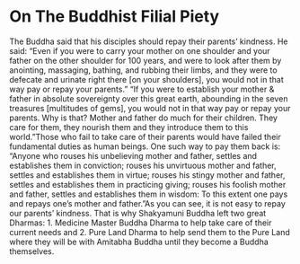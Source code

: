 # On The Buddhist Filial Piety

​The Buddha said that his disciples should repay their parents’ kindness. He said: “Even if you were to carry your mother on one shoulder and your father on the other shoulder for 100 years, and were to look after them by anointing, massaging, bathing, and rubbing their limbs, and they were to defecate and urinate right there [on your shoulders], you would not in that way pay or repay your parents.”       “If you were to establish your mother & father in absolute sovereignty over this great earth, abounding in the seven treasures [multitudes of gems], you would not in that way pay or repay your parents. Why is that? Mother and father do much for their children. They care for them, they nourish them and they introduce them to this world.”Those who fail to take care of their parents would have failed their fundamental duties as human beings. One such way to pay them back is: “Anyone who rouses his unbelieving mother and father, settles and establishes them in conviction; rouses his unvirtuous mother and father, settles and establishes them in virtue; rouses his stingy mother and father, settles and establishes them in practicing giving; rouses his foolish mother and father, settles and establishes them in wisdom: To this extent one pays and repays one’s mother and father.”​As you can see, it is not easy to repay our parents’ kindness. That is why Shakyamuni Buddha left two great Dharmas: 1. Medicine Master Buddha Dharma to help take care of their current needs and 2. Pure Land Dharma to help send them to the Pure Land where they will be with Amitabha Buddha until they become a Buddha themselves.